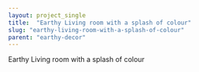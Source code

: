 ```yaml
---
layout: project_single
title:  "Earthy Living room with a splash of colour"
slug: "earthy-living-room-with-a-splash-of-colour"
parent: "earthy-decor"
---
```

Earthy Living room with a splash of colour